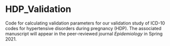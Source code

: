 # HDP_Validation
Code for calculating validation parameters for our validation study of ICD-10 codes for hypertensive disorders during pregnancy (HDP). The associated manuscript will appear in the peer-reviewed journal *Epidemiology* in Spring 2021. 
